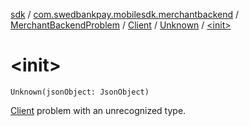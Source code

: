 [sdk](../../../../index.md) / [com.swedbankpay.mobilesdk.merchantbackend](../../../index.md) / [MerchantBackendProblem](../../index.md) / [Client](../index.md) / [Unknown](index.md) / [&lt;init&gt;](./-init-.md)

# &lt;init&gt;

`Unknown(jsonObject: JsonObject)`

[Client](../index.md) problem with an unrecognized type.

